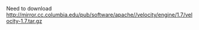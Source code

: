 
Need to download
<http://mirror.cc.columbia.edu/pub/software/apache//velocity/engine/1.7/velocity-1.7.tar.gz>
